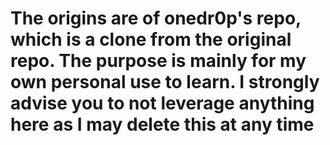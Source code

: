 # The origins are of onedr0p's repo, which is a clone from the original repo.  The purpose is mainly for my own personal use to learn.  I strongly advise you to not leverage anything here as I may delete this at any time
